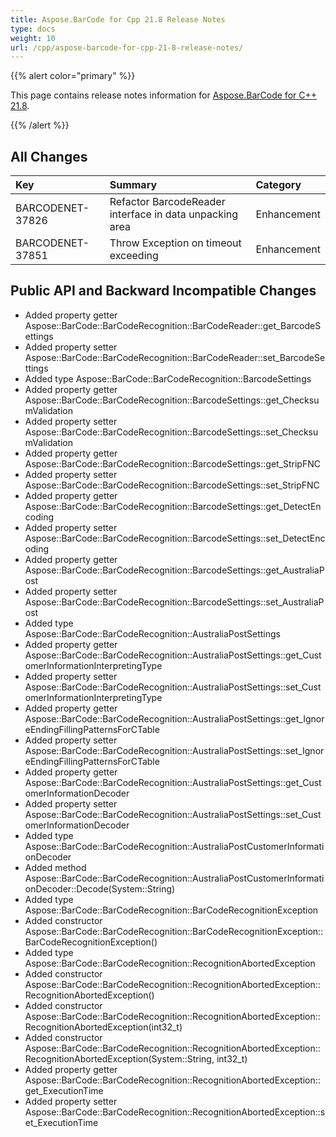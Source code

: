 ```yaml
---
title: Aspose.BarCode for Cpp 21.8 Release Notes
type: docs
weight: 10
url: /cpp/aspose-barcode-for-cpp-21-8-release-notes/
---
```


{{% alert color="primary" %}} 

This page contains release notes information for [Aspose.BarCode for C++ 21.8](https://downloads.aspose.com/barcode/cpp/new-releases/aspose.barcode-for-c---21.8/).

{{% /alert %}} 
## **All Changes**

|**Key**|**Summary**|**Category**|
| :- | :- | :- |
|BARCODENET-37826|Refactor BarcodeReader interface in data unpacking area|Enhancement|
|BARCODENET-37851|Throw Exception on timeout exceeding|Enhancement|

## **Public API and Backward Incompatible Changes**
- Added property getter Aspose::BarCode::BarCodeRecognition::BarCodeReader::get_BarcodeSettings
- Added property setter Aspose::BarCode::BarCodeRecognition::BarCodeReader::set_BarcodeSettings
- Added type Aspose::BarCode::BarCodeRecognition::BarcodeSettings
- Added property getter Aspose::BarCode::BarCodeRecognition::BarcodeSettings::get_ChecksumValidation
- Added property setter Aspose::BarCode::BarCodeRecognition::BarcodeSettings::set_ChecksumValidation
- Added property getter Aspose::BarCode::BarCodeRecognition::BarcodeSettings::get_StripFNC
- Added property setter Aspose::BarCode::BarCodeRecognition::BarcodeSettings::set_StripFNC
- Added property getter Aspose::BarCode::BarCodeRecognition::BarcodeSettings::get_DetectEncoding
- Added property setter Aspose::BarCode::BarCodeRecognition::BarcodeSettings::set_DetectEncoding
- Added property getter Aspose::BarCode::BarCodeRecognition::BarcodeSettings::get_AustraliaPost
- Added property setter Aspose::BarCode::BarCodeRecognition::BarcodeSettings::set_AustraliaPost
- Added type Aspose::BarCode::BarCodeRecognition::AustraliaPostSettings
- Added property getter Aspose::BarCode::BarCodeRecognition::AustraliaPostSettings::get_CustomerInformationInterpretingType
- Added property setter Aspose::BarCode::BarCodeRecognition::AustraliaPostSettings::set_CustomerInformationInterpretingType
- Added property getter Aspose::BarCode::BarCodeRecognition::AustraliaPostSettings::get_IgnoreEndingFillingPatternsForCTable
- Added property setter Aspose::BarCode::BarCodeRecognition::AustraliaPostSettings::set_IgnoreEndingFillingPatternsForCTable
- Added property getter Aspose::BarCode::BarCodeRecognition::AustraliaPostSettings::get_CustomerInformationDecoder
- Added property setter Aspose::BarCode::BarCodeRecognition::AustraliaPostSettings::set_CustomerInformationDecoder
- Added type Aspose::BarCode::BarCodeRecognition::AustraliaPostCustomerInformationDecoder
- Added method Aspose::BarCode::BarCodeRecognition::AustraliaPostCustomerInformationDecoder::Decode(System::String)
- Added type Aspose::BarCode::BarCodeRecognition::BarCodeRecognitionException
- Added constructor Aspose::BarCode::BarCodeRecognition::BarCodeRecognitionException::BarCodeRecognitionException()
- Added type Aspose::BarCode::BarCodeRecognition::RecognitionAbortedException
- Added constructor Aspose::BarCode::BarCodeRecognition::RecognitionAbortedException::RecognitionAbortedException()
- Added constructor Aspose::BarCode::BarCodeRecognition::RecognitionAbortedException::RecognitionAbortedException(int32_t)
- Added constructor Aspose::BarCode::BarCodeRecognition::RecognitionAbortedException::RecognitionAbortedException(System::String, int32_t)
- Added property getter Aspose::BarCode::BarCodeRecognition::RecognitionAbortedException::get_ExecutionTime
- Added property setter Aspose::BarCode::BarCodeRecognition::RecognitionAbortedException::set_ExecutionTime